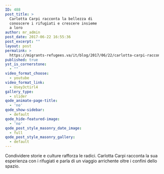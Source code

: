 ```yaml
---
ID: 488
post_title: >
  Carlotta Carpi racconta la bellezza di
  conoscere i rifugiati e crescere insieme
  a loro
author: mr_admin
post_date: 2017-06-22 16:55:36
post_excerpt: ""
layout: post
permalink: >
  https://migrants-refugees.va/it/blog/2017/06/22/carlotta-carpi-racconta-la-bellezza-di-conoscere-rifugiati-e-crescere-insieme-loro/
published: true
yst_is_cornerstone:
  - ""
video_format_choose:
  - youtube
video_format_link:
  - Usey3ctirl4
gallery_type:
  - slider
qode_animate-page-title:
  - 'no'
qode_show-sidebar:
  - default
qode_hide-featured-image:
  - 'no'
qode_post_style_masonry_date_image:
  - full
qode_post_style_masonry_gallery:
  - default
---
```

<div id="watch-description-text" class="">
<p id="eow-description" class="">Condividere storie e culture rafforza le radici. Carlotta Carpi racconta la sua esperienza con i rifugiati e parla di un viaggio arrichente oltre i confini dello spazio.</p>

</div>